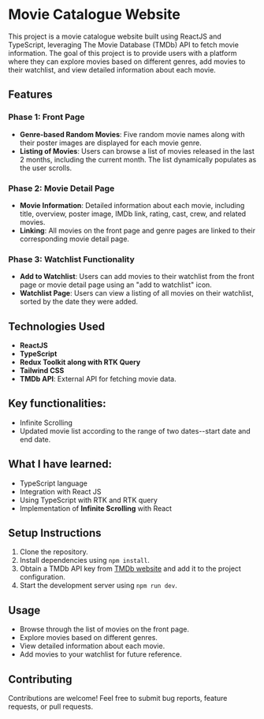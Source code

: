 # Movie Catalogue Website

This project is a movie catalogue website built using ReactJS and TypeScript, leveraging The Movie Database (TMDb) API to fetch movie information. The goal of this project is to provide users with a platform where they can explore movies based on different genres, add movies to their watchlist, and view detailed information about each movie.

## Features

### Phase 1: Front Page

- **Genre-based Random Movies**: Five random movie names along with their poster images are displayed for each movie genre.
- **Listing of Movies**: Users can browse a list of movies released in the last 2 months, including the current month. The list dynamically populates as the user scrolls.

### Phase 2: Movie Detail Page

- **Movie Information**: Detailed information about each movie, including title, overview, poster image, IMDb link, rating, cast, crew, and related movies.
- **Linking**: All movies on the front page and genre pages are linked to their corresponding movie detail page.

### Phase 3: Watchlist Functionality

- **Add to Watchlist**: Users can add movies to their watchlist from the front page or movie detail page using an "add to watchlist" icon.
- **Watchlist Page**: Users can view a listing of all movies on their watchlist, sorted by the date they were added.

## Technologies Used

- **ReactJS**
- **TypeScript**
- **Redux Toolkit along with RTK Query**
- **Tailwind CSS**
- **TMDb API**: External API for fetching movie data.

## Key functionalities:

- Infinite Scrolling
- Updated movie list according to the range of two dates--start date and end date.

## What I have learned:

- TypeScript language
- Integration with React JS
- Using TypeScript with RTK and RTK query
- Implementation of **Infinite Scrolling** with React

## Setup Instructions

1. Clone the repository.
2. Install dependencies using `npm install`.
3. Obtain a TMDb API key from [TMDb website](https://www.themoviedb.org/documentation/api) and add it to the project configuration.
4. Start the development server using `npm run dev`.

## Usage

- Browse through the list of movies on the front page.
- Explore movies based on different genres.
- View detailed information about each movie.
- Add movies to your watchlist for future reference.

## Contributing

Contributions are welcome! Feel free to submit bug reports, feature requests, or pull requests.
